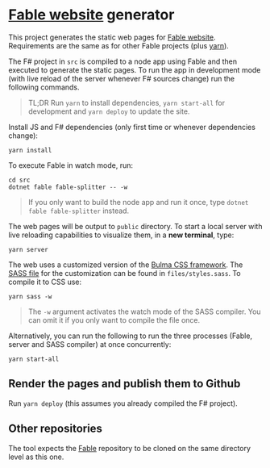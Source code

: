# [Fable website](http://fable.io) generator

This project generates the static web pages for [Fable website](http://fable.io). Requirements are the same as for other Fable projects (plus [yarn](https://yarnpkg.com/)).

The F# project in `src` is compiled to a node app using Fable and then executed to generate the static pages. To run the app in development mode (with live reload of the server whenever F# sources change) run the following commands.

> TL;DR Run `yarn` to install dependencies, `yarn start-all` for development and `yarn deploy` to update the site.

Install JS and F# dependencies (only first time or whenever dependencies change):

```shell
yarn install
```

To execute Fable in watch mode, run:

```shell
cd src
dotnet fable fable-splitter -- -w
```

> If you only want to build the node app and run it once, type `dotnet fable fable-splitter` instead.

The web pages will be output to `public` directory. To start a local server with live reloading capabilities to visualize them, in a **new terminal**, type:

```shell
yarn server
```

The web uses a customized version of the [Bulma CSS framework](http://bulma.io/documentation/overview/customize/). The [SASS file](http://sass-lang.com/) for the customization can be found in `files/styles.sass`. To compile it to CSS use:

```shell
yarn sass -w
```

> The `-w` argument activates the watch mode of the SASS compiler. You can omit it if you only want to compile the file once.

Alternatively, you can run the following to run the three processes (Fable, server and SASS compiler) at once concurrently:

```shell
yarn start-all
```

## Render the pages and publish them to Github

Run `yarn deploy` (this assumes you already compiled the F# project).

## Other repositories

The tool expects the [Fable](https://github.com/fable-compiler/Fable) repository to be cloned on the same directory level as this one.